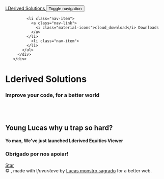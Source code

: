 <html lang="en">

<head>
  <meta charset="utf-8" />
  <link rel="apple-touch-icon" sizes="76x76" href="./assets/img/apple-icon.png">
  <link rel="icon" type="image/png" href="./assets/img/favicon.png">
  <meta http-equiv="X-UA-Compatible" content="IE=edge,chrome=1" />
  <title>
    Lderived Solutions
  </title>
  <meta content='width=device-width, initial-scale=1.0, maximum-scale=1.0, user-scalable=0, shrink-to-fit=no' name='viewport' />
  <!--     Fonts and icons     -->
  <link rel="stylesheet" type="text/css" href="https://fonts.googleapis.com/css?family=Roboto:300,400,500,700|Roboto+Slab:400,700|Material+Icons" />
  <link rel="stylesheet" href="https://maxcdn.bootstrapcdn.com/font-awesome/latest/css/font-awesome.min.css">
</head>

<body class="index-page sidebar-collapse">
  <nav class="navbar navbar-transparent navbar-color-on-scroll fixed-top navbar-expand-lg" color-on-scroll="100" id="sectionsNav">
    <div class="container">
      <div class="navbar-translate">
        <a class="navbar-brand" href="#">
          LDerived Solutions </a>
        <button class="navbar-toggler" type="button" data-toggle="collapse" aria-expanded="false" aria-label="Toggle navigation">
          <span class="sr-only">Toggle navigation</span>
          <span class="navbar-toggler-icon"></span>
          <span class="navbar-toggler-icon"></span>
          <span class="navbar-toggler-icon"></span>
        </button>
      </div>
      <div class="collapse navbar-collapse">
        <ul class="navbar-nav ml-auto">
        
          <li class="nav-item">
            <a class="nav-link">
              <i class="material-icons">cloud_download</i> Downloads
            </a>
          </li>
            <li class="nav-item">
          </li>
        </ul>
      </div>
    </div>
  </nav>
  <div class="page-header header-filter clear-filter grey-filter" data-parallax="true" style="background-image: url('./assets/img/bg2.jpg');">
    <div class="container">
      <div class="row">
        <div class="col-md-8 ml-auto mr-auto">
          <div class="brand">
            <h1>Lderived Solutions</h1>
            <h3>Improve your code, for a better world</h3>
          </div>
        </div>
      </div>
    </div>
  </div>
        <br>
        <br>
        <div class="row text-center">
          <div class="col-md-8 ml-auto mr-auto">
            <h2>Young Lucas why u trap so hard?</h2>
            <h4>Yo man, We've just launched Lderived Equities Viewer</h4>
          </div>
        </div>
        <div class="sharing-area text-center">
          <div class="row justify-content-center">
            <h3>Obrigado por nos apoiar!</h3>
          </div>
          <a id="github" href="https://github.com/LucasSousaAmaral" target="_blank" class="btn btn-raised btn-github">
            <i class="fa fa-github"></i> Star
          </a>
        </div>
  <footer class="footer" data-background-color="black">
    <div class="container">
      <div class="copyright float-right">
        &copy;
        <script>
          document.write(new Date().getFullYear())
        </script>, made with l<i class="material-icons">favorite</i>ve by
        <a href="https://github.com/LucasSousaAmaral" target="_blank">Lucas monstro sagrado</a> for a better web.
      </div>
    </div>
  </footer>
</body>

</html>
